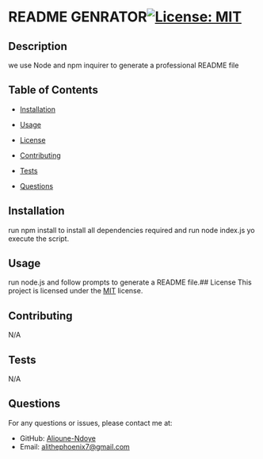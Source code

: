# README GENRATOR[![License: MIT](https://img.shields.io/badge/License-MIT-blue.svg)](https://opensource.org/licenses/MIT)

  ## Description
  we use Node and npm inquirer to generate a professional README file
  
  ## Table of Contents
  * [Installation](#installation)
  * [Usage](#usage)
  * [License](#license)
  * [Contributing](#contributing) 
  
  * [Tests](#tests)
  * [Questions](#questions)
  
  ## Installation
  run npm install to install all dependencies required and run node  index.js yo execute the script.
  
  ## Usage
  run node.js and follow prompts to generate a README file.## License
This project is licensed under the [MIT](https://opensource.org/licenses/MIT) license.
  
  ## Contributing
  N/A
  
  ## Tests
  N/A
  
  ## Questions 
  
  
  For any questions or issues, please contact me at:
  * GitHub: [Alioune-Ndoye](https://github.com/Alioune-Ndoye)
  * Email: alithephoenix7@gmail.com
  